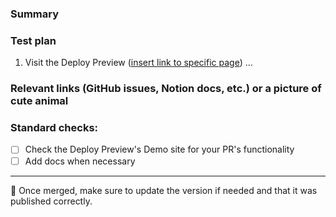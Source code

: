 <!--Please tag yourself as the Assignee and netlify/integrations as the Reviewer -->

### Summary

<!-- Provide a brief summary of the change. -->

### Test plan

1. Visit the Deploy Preview ([insert link to specific page]()) ...

### Relevant links (GitHub issues, Notion docs, etc.) or a picture of cute animal

### Standard checks:

<!-- Please delete any options that reviewers shouldn't check. -->

- [ ] Check the Deploy Preview's Demo site for your PR's functionality
- [ ] Add docs when necessary

---

🧪 Once merged, make sure to update the version if needed and that it was published correctly.
